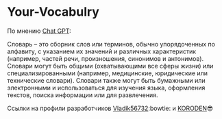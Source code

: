 # Your-Vocabulry
По мнению [Chat GPT](https://gpt-chatbot.ru/):

Словарь – это сборник слов или терминов, обычно упорядоченных по алфавиту, с указанием их значений и различных характеристик (например, частей речи, произношения, синонимов и антонимов). Словари могут быть общими (охватывающими все сферы жизни) или специализированными (например, медицинские, юридические или технические словари). Словари также могут быть бумажными или электронными и использоваться для изучения языка, оформления текстов, поиска информации или для развлечения.

Ссылки на профили разработчиков [Vladik56732](https://github.com/Vladik56732):bowtie: и [KORODEN](https://github.com/KORODEN):sunglasses:
